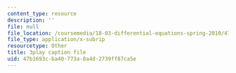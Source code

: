 ```yaml
---
content_type: resource
description: ''
file: null
file_location: /coursemedia/18-03-differential-equations-spring-2010/47b1693cba40773a8a4d2739ff87ca5e_kRR9EVzr4lc.srt
file_type: application/x-subrip
resourcetype: Other
title: 3play caption file
uid: 47b1693c-ba40-773a-8a4d-2739ff87ca5e
---
```

